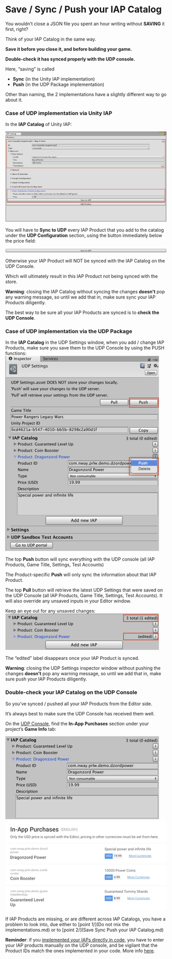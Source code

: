 # Save / Sync / Push your IAP Catalog

You wouldn’t close a JSON file you spent an hour writing without **SAVING** it first, right?

Think of your IAP Catalog in the same way. 

**Save it before you close it, and before building your game.** 

**Double-check it has synced properly with the UDP console.**

Here, “saving” is called 

- **Sync** (in the Unity IAP implementation) 
- **Push** (in the UDP Package implementation)

Other than naming, the 2 implementations have a slightly different way to go about it.

### Case of UDP implementation via Unity IAP

In the **IAP Catalog** of Unity IAP:

![img](images/image_58.png)

You will have to **Sync to UDP** every IAP Product that you add to the catalog under the **UDP Configuration** section, using the button immediately below the price field:

![img](images/image_59.png)

Otherwise your IAP Product will NOT be synced with the IAP Catalog on the UDP Console.

Which will ultimately result in this IAP Product not being synced with the store.

**Warning**: closing the IAP Catalog without syncing the changes **doesn’t** pop any warning message, so until we add that in, make sure sync your IAP Products diligently.

The best way to be sure all your IAP Products are synced is to **check the UDP Console**.

### Case of UDP implementation via the UDP Package

In the **IAP Catalog** in the UDP Settings window, when you add / change IAP Products, make sure you save them to the UDP Console by using the PUSH functions:
![img](images/image_60.png)

The top **Push** button will sync everything with the UDP console (all IAP Products, Game Title, Settings, Test Accounts)

The Product-specific **Push** will only sync the information about that IAP Product.

The top **Pull** button will retrieve the latest UDP Settings that were saved on the UDP Console (all IAP Products, Game Title, Settings, Test Accounts). It will also override any unsaved inputs in your Editor window.

Keep an eye out for any unsaved changes:
![img](images/image_61.png)

The “edited” label disappears once your IAP Product is synced.

**Warning**: closing the UDP Settings inspector window without pushing the changes **doesn’t** pop any warning message, so until we add that in, make sure push your IAP Products diligently.

### Double-check your IAP Catalog on the UDP Console

So you’ve synced / pushed all your IAP Products from the Editor side.

It’s always best to make sure the UDP Console has received them well.

On the [UDP Console](https://distribute.dashboard.unity.com/udp), find the **In-App Purchases** section under your project’s **Game Info** tab:

![img](images/image_63.png)![img](images/image_68.png)

If IAP Products are missing, or are different across IAP Catalogs, you have a problem to look into, due either to [point 1/](Do not mix the implementations.md) or to [point 2/](Save Sync Push your IAP Catalog.md)

**Reminder**: if you [implemented your IAPs directly in code](https://docs.unity3d.com/Manual/UnityIAPDefiningProducts.html), you have to enter your IAP products manually on the UDP console, and be vigilant that the Product IDs match the ones implemented in your code. More info [here](Editing_your_game_information_on_the_UDP_console.md).

